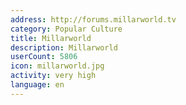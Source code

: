 ```yaml
---
address: http://forums.millarworld.tv
category: Popular Culture
title: Millarworld
description: Millarworld
userCount: 5806
icon: millarworld.jpg
activity: very high
language: en
---
```

